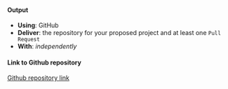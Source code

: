 #### Output
- **Using**: GitHub
- **Deliver**: the repository for your proposed project and at least one `Pull Request`
- **With**: *independently*

#### Link to Github repository
[Github repository link](https://github.com/Andela-JUdensi/inverted-index)